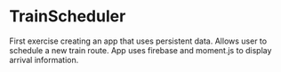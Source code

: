 # TrainScheduler

First exercise creating an app that uses persistent data. Allows user to schedule a new train route. App uses firebase and moment.js to display arrival information.
